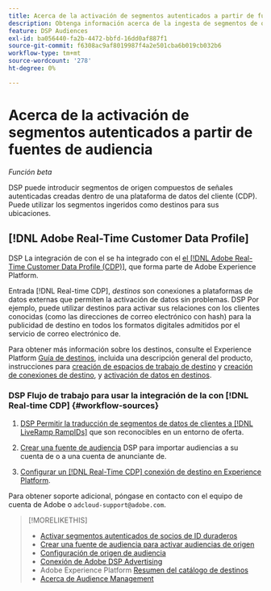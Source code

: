 ```yaml
---
title: Acerca de la activación de segmentos autenticados a partir de fuentes de audiencia
description: Obtenga información acerca de la ingesta de segmentos de origen desde una plataforma de datos de clientes.
feature: DSP Audiences
exl-id: ba056440-fa2b-4472-bbfd-16dd0af887f1
source-git-commit: f6308ac9af8019987f4a2e501cba6b019cb032b6
workflow-type: tm+mt
source-wordcount: '278'
ht-degree: 0%

---
```


# Acerca de la activación de segmentos autenticados a partir de fuentes de audiencia

<!-- Doesn't specifically explain what you can do in our UI -->
*Función beta*

DSP puede introducir segmentos de origen compuestos de señales autenticadas creadas dentro de una plataforma de datos del cliente (CDP). Puede utilizar los segmentos ingeridos como destinos para sus ubicaciones.

## [!DNL Adobe Real-Time Customer Data Profile]

DSP La integración de con el se ha integrado con el [el [!DNL Adobe Real-Time Customer Data Profile (CDP)]](https://experienceleague.adobe.com/docs/experience-platform/rtcdp/overview.html), que forma parte de Adobe Experience Platform.

Entrada [!DNL Real-time CDP], *destinos* son conexiones a plataformas de datos externas que permiten la activación de datos sin problemas. DSP Por ejemplo, puede utilizar destinos para activar sus relaciones con los clientes conocidas (como las direcciones de correo electrónico con hash) para la publicidad de destino en todos los formatos digitales admitidos por el servicio de correo electrónico de.

Para obtener más información sobre los destinos, consulte el Experience Platform [Guía de destinos](https://experienceleague.adobe.com/docs/experience-platform/destinations/home.html), incluida una descripción general del producto, instrucciones para [creación de espacios de trabajo de destino](https://experienceleague.adobe.com/docs/experience-platform/destinations/ui/destinations-workspace.html) y [creación de conexiones de destino](https://experienceleague.adobe.com/docs/experience-platform/destinations/ui/connect-destination.html), y [activación de datos en destinos](https://experienceleague.adobe.com/docs/experience-platform/destinations/ui/activate/activate-segment-streaming-destinations.html).

### DSP Flujo de trabajo para usar la integración de la con [!DNL Real-time CDP] {#workflow-sources}

<!-- Make sure that titles make the distinctions clear -- everything can't be "Activate XXX." -->

1. [DSP Permitir la traducción de segmentos de datos de clientes a [!DNL LiveRamp RampIDs]](source-durable-id.md) que son reconocibles en un entorno de oferta.<!-- I don't think I need this here: This requires DSP account-level and campaign-level settings to enable segment sharing with [!DNL LiveRamp], which will translate customer data to [!DNL RampIDs] to create targetable segments. Your Adobe Account Team will perform this configuration. -->

1. [Crear una fuente de audiencia](source-create.md) DSP para importar audiencias a su cuenta de o a una cuenta de anunciante de.

1. [Configurar un [!DNL Real-Time CDP] conexión de destino en Experience Platform](https://experienceleague.adobe.com/docs/experience-platform/destinations/catalog/advertising/adobe-advertising-cloud-connection.html).

Para obtener soporte adicional, póngase en contacto con el equipo de cuenta de Adobe o `adcloud-support@adobe.com`.

>[!MORELIKETHIS]
>
>* [Activar segmentos autenticados de socios de ID duraderos](source-durable-id.md)
>* [Crear una fuente de audiencia para activar audiencias de origen](source-create.md)
>* [Configuración de origen de audiencia](source-settings.md)
>* [Conexión de Adobe DSP Advertising](https://experienceleague.adobe.com/docs/experience-platform/destinations/catalog/advertising/adobe-advertising-cloud-connection.html)
>* Adobe Experience Platform [Resumen del catálogo de destinos](https://experienceleague.adobe.com/docs/experience-platform/destinations/catalog/overview.html)
>* [Acerca de Audience Management](/help/dsp/audiences/audience-about.md)

